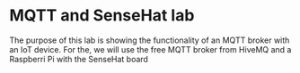 # MQTT and SenseHat lab

The purpose of this lab is showing the functionality of an MQTT broker with an IoT device.
For the, we will use the free MQTT broker from HiveMQ and a Raspberri Pi with the SenseHat board
